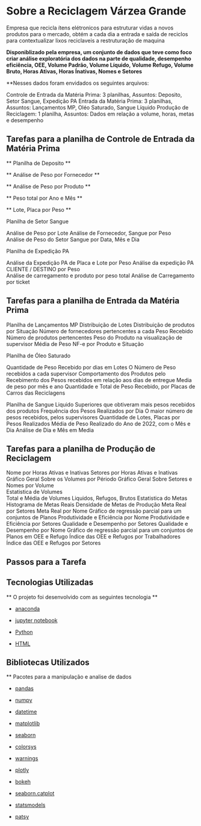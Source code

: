 
# Sobre a Reciclagem Várzea Grande

Empresa que recicla ítens elétronicos para estruturar vidas a novos produtos para o mercado, obtém a cada dia a entrada e saída de reciclos 
para contextualizar lixos reciclaveis a restruturação de maquina  

**Disponiblizado pela empresa, um conjunto de dados que teve como foco criar análise exploratória dos dados na parte de qualidade, desempenho
 eficiência, OEE, Volume Padrão, Volume Líquido,  Volume Refugo, Volume Bruto, Horas Ativas, Horas Ínativas, Nomes e Setores**
 
**Nesses dados foram envidados os seguintes arquivos: 

Controle de Entrada da Matéria Prima: 3 planilhas,  Assuntos: Deposito, Setor Sangue, Expedição PA 
Entrada da Matéria Prima: 3 planilhas, Assuntos: Lançamentos MP, Oléo Saturado, Sangue Líquido 
Produção de Reciclagem: 1 planilha, Assuntos: Dados em relação a volume, horas, metas e desempenho 

## Tarefas para a planilha de Controle de Entrada da Matéria Prima 

** Planilha de Deposito **

** Análise de Peso por Fornecedor **

** Análise de Peso por Produto ** 

** Peso total por Ano e Mês ** 

** Lote, Placa por Peso **

Planilha de Setor Sangue 

Análise de Peso por Lote 
Análise de Fornecedor, Sangue por Peso  
Análise de Peso do Setor Sangue por Data, Mês e Dia 

Planilha de Expedição PA 

Análise da Expedição PA de Placa e Lote por Peso 
Análise da expedição PA CLIENTE / DESTINO por Peso  
Análise de carregamento e produto por peso total 
Análise de Carregamento por ticket

## Tarefas para a planilha de Entrada da Matéria Prima 

Planilha de Lançamentos MP 
Distribuição de Lotes 
Distribuição de produtos por Situação 
Número de fornecedores pertencentes a cada Peso Recebido 
Número de produtos pertencentes 
Peso do Produto na visualização de supervisor 
Média de Peso NF-e por Produto e Situação 

Planilha de Óleo Saturado 

Quantidade de Peso Recebido por dias em Lotes
O Número de Peso recebidos a cada supervisor 
Comportamento dos Produtos pelo Recebimento dos Pesos recebidos em relação aos dias de entregue 
Media de peso por mês e ano 
Quantidade e Total de Peso Recebido, por Placas de Carros das Reciclagens 

Planilha de Sangue Liquido 
Superiores que obtiveram mais pesos recebidos dos produtos 
Frequência dos Pesos Realizados por Dia 
O maior número de pesos recebidos, pelos supervisores 
Quantidade de Lotes, Placas por Pesos Realizados 
Média de Peso Realizado do Ano de 2022, com o Mês e Dia 
Análise de Dia e Mês em Media 

## Tarefas para a planilha de Produção de Reciclagem 

Nome por Horas Ativas e Inativas 
Setores por Horas Ativas e Inativas 
Gráfico Geral Sobre os Volumes por Périodo 
Gráfico Geral Sobre Setores e Nomes por Volume  
Estatistica de Volumes  
Total e Média de Volumes Liquidos, Refugos, Brutos
Estatistica do Metas 
Histograma de Metas Reais 
Densidade de Metas de Produção 
Meta Real por Setores
Meta Real por Nome 
Gráfico de regressão parcial para um conjuntos de Planos 
Produtividade e Eficiência por Nome 
Produtividade e Eficiência por Setores
Qualidade e Desempenho por Setores 
Qualidade e Desempenho por Nome 
Gráfico de regressão parcial para um conjuntos de Planos em OEE e Refugo 
Índice das OEE e Refugos por Trabalhadores 
Índice das OEE e Refugos por Setores 

## Passos para a Tarefa 



## Tecnologias Utilizadas 

** O projeto foi desenvolvido com as seguintes tecnologia ** 

- [anaconda](https://www.anaconda.com/) 

- [jupyter notebook](https://jupyter.org/)

- [Python](https://www.python.org/) 

- [HTML](https://developer.mozilla.org/pt-BR/docs/Web/HTML)

## Bibliotecas Utilizados 

** Pacotes para a manipulação e analise de dados 

- [pandas](https://harve.com.br/blog/programacao-python-blog/pandas-python-vantagens-e-como-comecar/)

- [numpy](https://numpy.org/)

- [datetime](https://docs.python.org/3/library/datetime.html) 

- [matplotlib](https://matplotlib.org/) 

- [seaborn](https://seaborn.pydata.org/) 

- [colorsys](https://docs.python.org/pt-br/3/library/colorsys.html) 

- [warnings](https://docs.python.org/3/library/warnings.html) 

- [plotly](https://plotly.com/python/) 

- [bokeh](https://docs.bokeh.org/en/latest/)

- [seaborn.catplot](https://seaborn.pydata.org/generated/seaborn.catplot.html)

- [statsmodels](https://www.statsmodels.org/stable/index.html) 

- [patsy](https://patsy.readthedocs.io/en/latest/)  
